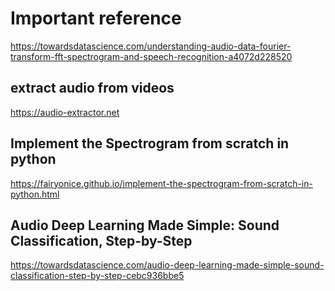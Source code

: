 # Important reference

https://towardsdatascience.com/understanding-audio-data-fourier-transform-fft-spectrogram-and-speech-recognition-a4072d228520

## extract audio from videos
https://audio-extractor.net

## Implement the Spectrogram from scratch in python
https://fairyonice.github.io/implement-the-spectrogram-from-scratch-in-python.html

## Audio Deep Learning Made Simple: Sound Classification, Step-by-Step
https://towardsdatascience.com/audio-deep-learning-made-simple-sound-classification-step-by-step-cebc936bbe5